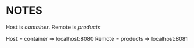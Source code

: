 # NOTES

Host is _container_. 
Remote is _products_

Host   = container  => localhost:8080
Remote = products   => localhost:8081